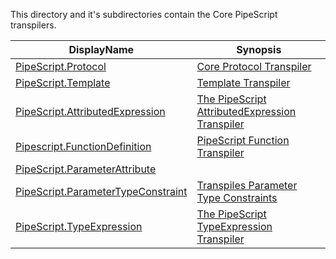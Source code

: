 This directory and it's subdirectories contain the Core PipeScript transpilers.


|DisplayName                                                                     |Synopsis                                                                                 |
|--------------------------------------------------------------------------------|-----------------------------------------------------------------------------------------|
|[PipeScript.Protocol](PipeScript.Protocol.psx.ps1)                              |[Core Protocol Transpiler](PipeScript.Protocol.psx.ps1)                                  |
|[PipeScript.Template](PipeScript.Template.psx.ps1)                              |[Template Transpiler](PipeScript.Template.psx.ps1)                                       |
|[PipeScript.AttributedExpression](PipeScript.AttributedExpression.psx.ps1)      |[The PipeScript AttributedExpression Transpiler](PipeScript.AttributedExpression.psx.ps1)|
|[Pipescript.FunctionDefinition](Pipescript.FunctionDefinition.psx.ps1)          |[PipeScript Function Transpiler](Pipescript.FunctionDefinition.psx.ps1)                  |
|[PipeScript.ParameterAttribute](PipeScript.ParameterAttribute.psx.ps1)          |[](PipeScript.ParameterAttribute.psx.ps1)                                                |
|[PipeScript.ParameterTypeConstraint](PipeScript.ParameterTypeConstraint.psx.ps1)|[Transpiles Parameter Type Constraints](PipeScript.ParameterTypeConstraint.psx.ps1)      |
|[PipeScript.TypeExpression](PipeScript.TypeExpression.psx.ps1)                  |[The PipeScript TypeExpression Transpiler](PipeScript.TypeExpression.psx.ps1)            |



